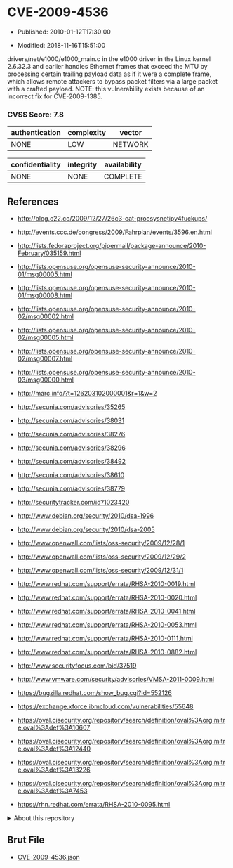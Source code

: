 # CVE-2009-4536

- Published: 2010-01-12T17:30:00

- Modified: 2018-11-16T15:51:00

drivers/net/e1000/e1000_main.c in the e1000 driver in the Linux kernel 2.6.32.3 and earlier handles Ethernet frames that exceed the MTU by processing certain trailing payload data as if it were a complete frame, which allows remote attackers to bypass packet filters via a large packet with a crafted payload.  NOTE: this vulnerability exists because of an incorrect fix for CVE-2009-1385.

### CVSS Score: **7.8**

| authentication | complexity | vector |
| --- | --- | --- |
| NONE | LOW | NETWORK |

| confidentiality | integrity | availability |
| --- | --- | --- |
| NONE | NONE | COMPLETE |

## References

* http://blog.c22.cc/2009/12/27/26c3-cat-procsysnetipv4fuckups/

* http://events.ccc.de/congress/2009/Fahrplan/events/3596.en.html

* http://lists.fedoraproject.org/pipermail/package-announce/2010-February/035159.html

* http://lists.opensuse.org/opensuse-security-announce/2010-01/msg00005.html

* http://lists.opensuse.org/opensuse-security-announce/2010-01/msg00008.html

* http://lists.opensuse.org/opensuse-security-announce/2010-02/msg00002.html

* http://lists.opensuse.org/opensuse-security-announce/2010-02/msg00005.html

* http://lists.opensuse.org/opensuse-security-announce/2010-02/msg00007.html

* http://lists.opensuse.org/opensuse-security-announce/2010-03/msg00000.html

* http://marc.info/?t=126203102000001&r=1&w=2

* http://secunia.com/advisories/35265

* http://secunia.com/advisories/38031

* http://secunia.com/advisories/38276

* http://secunia.com/advisories/38296

* http://secunia.com/advisories/38492

* http://secunia.com/advisories/38610

* http://secunia.com/advisories/38779

* http://securitytracker.com/id?1023420

* http://www.debian.org/security/2010/dsa-1996

* http://www.debian.org/security/2010/dsa-2005

* http://www.openwall.com/lists/oss-security/2009/12/28/1

* http://www.openwall.com/lists/oss-security/2009/12/29/2

* http://www.openwall.com/lists/oss-security/2009/12/31/1

* http://www.redhat.com/support/errata/RHSA-2010-0019.html

* http://www.redhat.com/support/errata/RHSA-2010-0020.html

* http://www.redhat.com/support/errata/RHSA-2010-0041.html

* http://www.redhat.com/support/errata/RHSA-2010-0053.html

* http://www.redhat.com/support/errata/RHSA-2010-0111.html

* http://www.redhat.com/support/errata/RHSA-2010-0882.html

* http://www.securityfocus.com/bid/37519

* http://www.vmware.com/security/advisories/VMSA-2011-0009.html

* https://bugzilla.redhat.com/show_bug.cgi?id=552126

* https://exchange.xforce.ibmcloud.com/vulnerabilities/55648

* https://oval.cisecurity.org/repository/search/definition/oval%3Aorg.mitre.oval%3Adef%3A10607

* https://oval.cisecurity.org/repository/search/definition/oval%3Aorg.mitre.oval%3Adef%3A12440

* https://oval.cisecurity.org/repository/search/definition/oval%3Aorg.mitre.oval%3Adef%3A13226

* https://oval.cisecurity.org/repository/search/definition/oval%3Aorg.mitre.oval%3Adef%3A7453

* https://rhn.redhat.com/errata/RHSA-2010-0095.html

<details>
<summary>About this repository</summary> 

  This repository is part of the project [Live Hack CVE](https://github.com/Live-Hack-CVE). Main website can be found [www.live-hack.org](https://www.live-hack.org) 
  
  Made by [Sn0wAlice](https://github.com/Sn0wAlice) for the people that care about security and need to have a feed of the latest CVEs. Hope you enjoy it, don't forget to star the repo and follow me on [Twitter](https://twitter.com/Sn0wAlice) and [Github](https://github.com/Sn0wAlice). And that is my [personnal website](https://www.alice-snow.me/)

  - [Home Page](https://github.com/Live-Hack-CVE)
  - [Framework](https://github.com/Live-Hack-CVE/cve-framework)
  - [CVE database](https://github.com/Live-Hack-CVE/full_database)
  - [Changelog](https://github.com/Live-Hack-CVE/Changelog)
</details>

## Brut File

* [CVE-2009-4536.json](https://raw.githubusercontent.com/Live-Hack-CVE/full_database/main/cves/2009/CVE-2009-4536.json)

